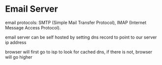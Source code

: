 # Email Server

email protocols: SMTP (Simple Mail Transfer Protocol), IMAP (Internet Message Access Protocol).

email server can be self hosted by setting dns record to point to our server ip address

browser will first go to isp to look for cached dns, if there is not, browser will go higher
